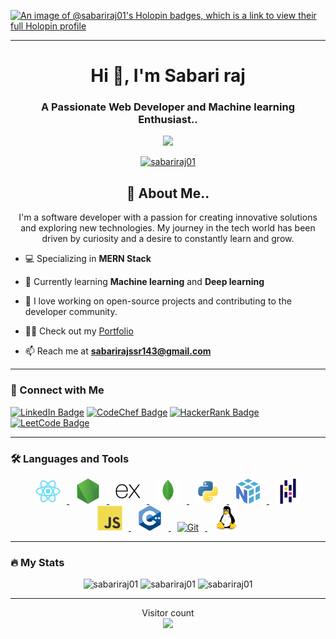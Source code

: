 [![An image of @sabariraj01's Holopin badges, which is a link to view their full Holopin profile](https://holopin.me/sabariraj01)](https://holopin.io/@sabariraj01)

---

<h1 align="center">Hi 👋, I'm Sabari raj</h1>

<h3 align="center">A Passionate Web Developer and Machine learning Enthusiast..</h3>


<div align="center">
  <img src="https://media.giphy.com/media/M9gbBd9nbDrOTu1Mqx/giphy.gif" width="100"/>
</div>
<p align="center"> <a href="https://github.com/ryo-ma/github-profile-trophy"><img src="https://github-profile-trophy.vercel.app/?username=sabariraj01" alt="sabariraj01" /></a> </p>



<h2 align="center">🚀 About Me..</h2>

<div align='center'>
               I'm a software developer with a passion for creating innovative solutions and exploring new technologies. My journey in the tech world has been driven by curiosity and a desire to constantly learn and grow.
</div>

- 💻 Specializing in **MERN Stack**

- 🌱 Currently learning **Machine learning** and **Deep learning**

- 🎨 I love working on open-source projects and contributing to the developer community.
  
- 👨‍💻 Check out my [Portfolio](https://sabariraj-portfolio.onrender.com)

- 📫 Reach me at **sabarirajssr143@gmail.com**

---

### :link: Connect with Me

<p align="center" align-items="center">

<a href="https://www.linkedin.com/in/s-sabari-raj-32028b227/" target="blank"><img src="https://img.shields.io/badge/LinkedIn-blue?style=for-the-badge&logo=linkedin&logoColor=white" alt="LinkedIn Badge"/></a>
<a href="https://www.codechef.com/users/sabarirajssr" target="blank"><img src="https://img.shields.io/badge/CodeChef-brown?style=for-the-badge&logo=codechef&logoColor=white" alt="CodeChef Badge"/></a>
<a href="https://www.hackerrank.com/profile/AP21110011027P" target="blank"><img src="https://img.shields.io/badge/HackerRank-green?style=for-the-badge&logo=hackerrank&logoColor=white" alt="HackerRank Badge"/></a>
<a href="https://leetcode.com/u/Sabari_raj/" target="blank"><img src="https://img.shields.io/badge/LeetCode-orange?style=for-the-badge&logo=leetcode&logoColor=white" alt="LeetCode Badge"/></a>

</p>

---

### :hammer_and_wrench: Languages and Tools
<p align="center"> 
  <!-- MERN Stack -->
  <a href="https://reactjs.org/" target="_blank" rel="noreferrer">
    <img src="https://raw.githubusercontent.com/devicons/devicon/master/icons/react/react-original.svg" alt="React" width="40" height="40" style="margin: 0 10px;"/>
  </a>
  <a href="https://nodejs.org/" target="_blank" rel="noreferrer">
    <img src="https://raw.githubusercontent.com/devicons/devicon/master/icons/nodejs/nodejs-original.svg" alt="Node.js" width="40" height="40" style="margin: 0 10px;"/>
  </a>
  <a href="https://expressjs.com/" target="_blank" rel="noreferrer">
    <img src="https://raw.githubusercontent.com/devicons/devicon/master/icons/express/express-original.svg" alt="Express" width="40" height="40" style="margin: 0 10px;"/>
  </a>
  <a href="https://www.mongodb.com/" target="_blank" rel="noreferrer">
    <img src="https://raw.githubusercontent.com/devicons/devicon/master/icons/mongodb/mongodb-original.svg" alt="MongoDB" width="40" height="40" style="margin: 0 10px;"/>
  </a>
  <!-- Python and Machine Learning -->
  <a href="https://www.python.org" target="_blank" rel="noreferrer">
    <img src="https://raw.githubusercontent.com/devicons/devicon/master/icons/python/python-original.svg" alt="Python" width="40" height="40" style="margin: 0 10px;"/>
  </a>
  <a href="https://numpy.org/" target="_blank" rel="noreferrer">
    <img src="https://raw.githubusercontent.com/devicons/devicon/master/icons/numpy/numpy-original.svg" alt="NumPy" width="40" height="40" style="margin: 0 10px;"/>
  </a>
  <a href="https://pandas.pydata.org/" target="_blank" rel="noreferrer">
    <img src="https://raw.githubusercontent.com/devicons/devicon/master/icons/pandas/pandas-original.svg" alt="Pandas" width="40" height="40" style="margin: 0 10px;"/>
  </a>
  
  </a>
 
  <!-- General Programming Languages -->
   <a href="https://developer.mozilla.org/en-US/docs/Web/JavaScript" target="_blank" rel="noreferrer">
    <img src="https://raw.githubusercontent.com/devicons/devicon/master/icons/javascript/javascript-original.svg" alt="JavaScript" width="40" height="40" style="margin: 0 10px;"/>
  </a>
  <a href="https://www.w3schools.com/cpp/" target="_blank" rel="noreferrer">
    <img src="https://raw.githubusercontent.com/devicons/devicon/master/icons/cplusplus/cplusplus-original.svg" alt="C++" width="40" height="40" style="margin: 0 10px;"/>
  </a>
 
  <!-- Additional Tools -->
  <a href="https://git-scm.com/" target="_blank" rel="noreferrer">
    <img src="https://www.vectorlogo.zone/logos/git-scm/git-scm-icon.svg" alt="Git" width="40" height="40" style="margin: 0 10px;"/>
  </a>
  <a href="https://www.linux.org/" target="_blank" rel="noreferrer">
    <img src="https://raw.githubusercontent.com/devicons/devicon/master/icons/linux/linux-original.svg" alt="Linux" width="40" height="40" style="margin: 0 10px;"/>
  </a>
</p>

---

### :fire: My Stats

<p align="center">
  
  <img src="https://github-readme-stats.vercel.app/api/top-langs?username=sabariraj01&show_icons=true&locale=en&layout=compact&theme=vision-friendly-dark" alt="sabariraj01" />

  <img src="https://github-readme-stats.vercel.app/api?username=sabariraj01&show_icons=true&locale=en&layout=compact&theme=vision-friendly-dark" alt="sabariraj01" />

  <img src="https://github-readme-streak-stats.herokuapp.com/?user=sabariraj01&theme=dark&background=000000" alt="sabariraj01" />
  
</p>

---

<p align="center"> 
  Visitor count<br>
  <img src="https://profile-counter.glitch.me/sabariraj01/count.svg" />
</p>
